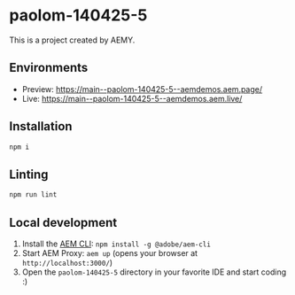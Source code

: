 # paolom-140425-5

This is a project created by AEMY.

## Environments

- Preview: https://main--paolom-140425-5--aemdemos.aem.page/
- Live: https://main--paolom-140425-5--aemdemos.aem.live/

## Installation

```sh
npm i
```

## Linting

```sh
npm run lint
```

## Local development

1. Install the [AEM CLI](https://github.com/adobe/helix-cli): `npm install -g @adobe/aem-cli`
1. Start AEM Proxy: `aem up` (opens your browser at `http://localhost:3000/`)
1. Open the `paolom-140425-5` directory in your favorite IDE and start coding :)